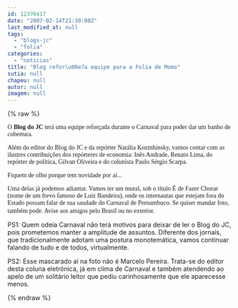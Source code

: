 ```yaml
---
id: 12376417
date: "2007-02-14T21:30:00Z"
last_modified_at: null
tags:
  - "blogs-jc"
  - "folia"
categories:
  - "noticias"
title: "Blog refor\u00e7a equipe para a Folia de Momo"
sutia: null
chapeu: null
autor: null
imagem: null
---
```

{% raw %}
<p><P><FONT face=Verdana>O <STRONG>Blog do JC</STRONG> terá uma equipe reforçada durante&nbsp;o Carnaval para poder dar um banho de cobertura. </FONT></P></p>
<p><P><FONT face=Verdana>Além do editor do&nbsp;Blog do JC e da repórter Natália Kozmhinsky,&nbsp;vamos contar com as ilustres contribuições dos repórteres de economia: Inês Andrade, Renato Lima, do repórter de política, Gilvan Oliveira e do colunista&nbsp;Paulo Sérgio Scarpa. </FONT></P></p>
<p><P><FONT face=Verdana>Fiquem de olho porque tem novidade por aí...</FONT></P></p>
<p><P><FONT face=Verdana>Uma delas já podemos adiantar. Vamos ter um mural, sob o título É de Fazer Chorar (nome de um frevo famoso de Luiz Bandeira), onde os internautas que estejam fora do Estado possam falar de sua saudade do Carnaval de Pernambuco. Se quiser mandar foto, também pode. Avise aos amigos pelo Brasil ou no exterior.</FONT>&nbsp;&nbsp;&nbsp;</P></p>
<p><P>PS1: Quem odeia Carnaval não terá motivos para deixar de ler o Blog do JC, pois prometemos manter a amplitude de assuntos. Diferente dos jornais, que tradicionalmente adotam uma postura monotemática, vamos continuar falando de tudo e de todos, virtualmente.</P></p>
<p><P>PS2: Esse mascarado aí na foto não é Marcelo Pereira. Trata-se do editor desta coluna eletrônica, já em clima de Carnaval e também atendendo ao apelo de um solitário leitor que pediu carinhosamente que ele&nbsp;aparecesse menos.</P> </p>
{% endraw %}